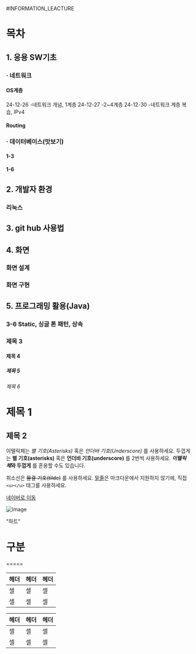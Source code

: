 #INFORMATION_LEACTURE


# 목차
## 1. 응용 SW기초
### · 네트워크
#### OS계층
24-12-26
-네트워크 개념, 1계층
24-12-27
-2~4계층
24-12-30
-네트워크 계층 복습, IPv4
#### Routing
### · 데이터베이스(맛보기)
#### 1-3 
#### 1-6

## 2. 개발자 환경
### 리눅스

## 3. git hub 사용법

## 4. 화면
### 화면 설계
### 화면 구현

## 5. 프로그래밍 활용(Java)
### 3-6 Static, 싱글 톤 패턴, 상속


### 제목 3
#### 제목 4
##### 제목 5
###### 제목 6


제목 1
======

제목 2
------


이텔릭체는 *별 기호(Asterisks)* 혹은 _언더바 기호(Underscore)_ 를 사용하세요.
두껍게는 **별 기호(asterisks)** 혹은 __언더바 기호(underscore)__ 를 2번씩 사용하세요.
__*이텔릭체*와 두껍게__ 를 혼용할 수도 있습니다.

취소선은 ~~물결 기호(tilde)~~ 를 사용하세요.
<u>밑줄</u>은 마크다운에서 지원하지 않기에, 직접 `<u></u>` 태그를 사용하세요.



[네이버로 이동](https://www.naver.com/)


![image](https://github.com/user-attachments/assets/4d865990-4cae-46cf-b376-771f086dbe0b)

"하트"


# 구분
=====

| 헤더 | 헤더 | 헤더 |
|---|---|---|
| 셀 | 셀 | 셀 |
| 셀 | 셀 | 셀 |

헤더 | 헤더 | 헤더
---|---|---
셀 | 셀 | 셀
셀 | 셀 | 셀
